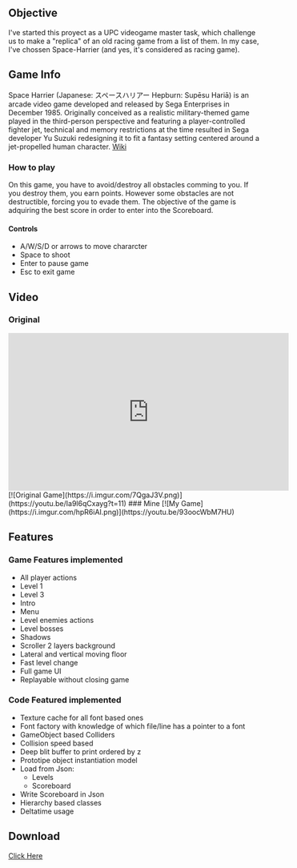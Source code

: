 ## Objective
I've started this proyect as a UPC videogame master task, which challenge us to make a "replica" of an old racing game from a list of them. In my case, I've chossen Space-Harrier (and yes, it's considered as racing game).

## Game Info
Space Harrier (Japanese: スペースハリアー Hepburn: Supēsu Hariā) is an arcade video game developed and released by Sega Enterprises in December 1985. Originally conceived as a realistic military-themed game played in the third-person perspective and featuring a player-controlled fighter jet, technical and memory restrictions at the time resulted in Sega developer Yu Suzuki redesigning it to fit a fantasy setting centered around a jet-propelled human character. [Wiki](https://en.wikipedia.org/wiki/Space_Harrier)

### How to play
On this game, you have to avoid/destroy all obstacles comming to you. If you destroy them, you earn points. However some obstacles are not destructible, forcing you to evade them. The objective of the game is adquiring the best score in order to enter into the Scoreboard. 

#### Controls
- A/W/S/D or arrows to move chararcter
- Space  to shoot
- Enter to pause game
- Esc to exit game

## Video

### Original
<iframe width="560" height="315" src="https://www.youtube.com/embed/Ia9l6qCxayg" frameborder="0" allowfullscreen></iframe>
[![Original Game](https://i.imgur.com/7QgaJ3V.png)](https://youtu.be/Ia9l6qCxayg?t=11)
### Mine
[![My Game](https://i.imgur.com/hpR6iAI.png)](https://youtu.be/93oocWbM7HU)

## Features

### Game Features implemented

- All player actions
- Level 1
- Level 3
- Intro
- Menu
- Level enemies actions
- Level bosses
- Shadows
- Scroller 2 layers background
- Lateral and vertical moving floor
- Fast level change
- Full game UI
- Replayable without closing game

### Code Featured implemented

- Texture cache for all font based ones
- Font factory with knowledge of which file/line has a pointer to a font
- GameObject based Colliders
- Collision speed based
- Deep blit buffer to print ordered by z
- Prototipe object instantiation model
- Load from Json:
  - Levels
  - Scoreboard
- Write Scoreboard in Json
- Hierarchy based classes
- Deltatime usage

## Download

[Click Here](https://github.com/Moaif/Space-Harrier-Game/releases)

